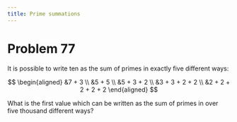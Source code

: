 ```yaml
---
title: Prime summations
---
```

# Problem 77

It is possible to write ten as the sum of primes in exactly five different ways:

$$
\begin{aligned}
&7 + 3 \\
&5 + 5 \\
&5 + 3 + 2 \\
&3 + 3 + 2 + 2 \\
&2 + 2 + 2 + 2 + 2
\end{aligned}
$$

What is the first value which can be written as the sum of primes in over five thousand different ways?
